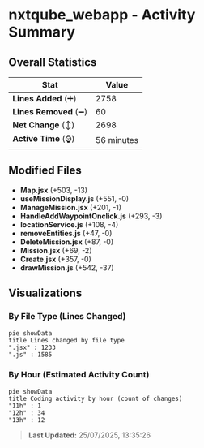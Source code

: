 # nxtqube_webapp - Activity Summary 

## Overall Statistics

| Stat                   | Value                                                             |
| ---------------------- | ----------------------------------------------------------------- |
| **Lines Added** (➕)   | 2758                                          |
| **Lines Removed** (➖) | 60                                        |
| **Net Change** (↕)    | 2698                |
| **Active Time** (⌚)   | 56 minutes |


## Modified Files
- **Map.jsx** (+503, -13)
- **useMissionDisplay.js** (+551, -0)
- **ManageMission.jsx** (+201, -1)
- **HandleAddWaypointOnclick.js** (+293, -3)
- **locationService.js** (+108, -4)
- **removeEntities.js** (+47, -0)
- **DeleteMission.jsx** (+87, -0)
- **Mission.jsx** (+69, -2)
- **Create.jsx** (+357, -0)
- **drawMission.js** (+542, -37)

## Visualizations

### By File Type (Lines Changed)

```mermaid
pie showData
title Lines changed by file type
".jsx" : 1233
".js" : 1585
```

### By Hour (Estimated Activity Count)

```mermaid
pie showData
title Coding activity by hour (count of changes)
"11h" : 1
"12h" : 34
"13h" : 12
```


> **Last Updated:** 25/07/2025, 13:35:26